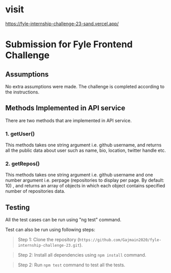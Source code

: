 # visit

https://fyle-internship-challenge-23-sand.vercel.app/

# Submission for Fyle Frontend Challenge

## Assumptions

No extra assumptions were made. The challenge is completed according to the instructions.

## Methods Implemented in API service

There are two methods that are implemented in API service.

### 1. getUser()

This methods takes one string argument i.e. github username, and returns all the public data about user such as name, bio, location, twitter handle etc.

### 2. getRepos()

This methods takes one string argument i.e. github username and one number argument i.e. perpage (repositories to display per page. By default: 10) , and returns an array of objects in which each object contains specified number of repositories data.

## Testing

All the test cases can be run using "ng test" command.

Test can also be run using following steps:

> Step 1: Clone the repository (`https://github.com/Gajmain2020/fyle-internship-challenge-23.git`).

> Step 2: Install all dependencies using `npm install` command.

> Step 2: Run `npm test` command to test all the tests.
